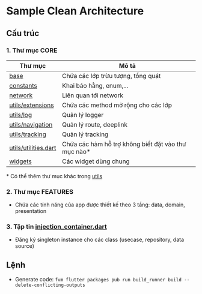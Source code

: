 # Sample Clean Architecture

## Cấu trúc

### 1. Thư mục CORE

| Thư mục | Mô tả |
| ------ | ---------- |
| [base](lib/core/base) | Chứa các lớp trừu tượng, tổng quát |
| [constants](lib/core/constants) | Khai báo hằng, enum,... |
| [network](lib/core/network) | Liên quan tới network |
| [utils/extensions](lib/core/utils/extensions) | Chứa các method mở rộng cho các lớp |
| [utils/log](lib/core/utils/log) | Quản lý logger |
| [utils/navigation](lib/core/utils/navigation) | Quản lý route, deeplink |
| [utils/tracking](lib/core/utils/tracking) | Quản lý tracking |
| [utils/utilities.dart](lib/core/utils/utilities.dart) | Chứa các hàm hỗ trợ không biết đặt vào thư mục nào* |
| [widgets](lib/core/widgets) | Các widget dùng chung |

\* Có thể thêm thư mục khác trong [utils](lib/core/utils)

### 2. Thư mục FEATURES
- Chứa các tính năng của app được thiết kế theo 3 tầng: data, domain, presentation

### 3. Tập tin [injection_container.dart](lib/injection_container.dart)
- Đăng ký singleton instance cho các class (usecase, repository, data source)

## Lệnh
- Generate code:
`fvm flutter packages pub run build_runner build --delete-conflicting-outputs`